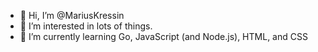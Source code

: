 - 👋 Hi, I’m @MariusKressin
- 👀 I’m interested in lots of things.
- 🌱 I’m currently learning Go, JavaScript (and Node.js), HTML, and CSS

<!---
MariusKressin/MariusKressin is a ✨ special ✨ repository because its `README.md` (this file) appears on your GitHub profile.
You can click the Preview link to take a look at your changes.
--->
